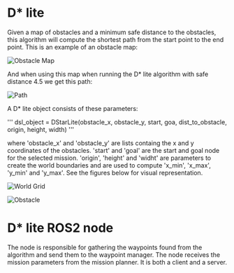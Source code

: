 # D* lite
Given a map of obstacles and a minimum safe distance to the obstacles, this algorithm will compute the shortest path from the start point to the end point. This is an example of an obstacle map:

![Obstacle Map](https://drive.google.com/uc?export=download&id=1MohnPBQMoQHHbLaDkbUe43MjBPp5sTiF)

And when using this map when running the D* lite algorithm with safe distance 4.5 we get this path:

![Path](https://drive.google.com/uc?export=download&id=1il-i2aJM3pkQacTO8Jg77_2zDVcZF1ty)

A D* lite object consists of these parameters:

'''
dsl_object = DStarLite(obstacle_x, obstacle_y, start, goa, dist_to_obstacle, origin, height, width)
'''

where 'obstacle_x' and 'obstacle_y' are lists containg the x and y coordinates of the obstacles. 'start' and 'goal' are the start and goal node for the selected mission. 'origin', 'height' and 'widht' are parameters to create the world boundaries and are used to compute 'x_min', 'x_max', 'y_min' and 'y_max'. See the figures below for visual representation.

![World Grid](https://drive.google.com/uc?export=download&id=1aoxujTgjgO8oaP2H6xIE0JHGb6VVNcRs)

![Obstacle](https://drive.google.com/uc?export=download&id=1M43ohD3wpKwmgkjJ44Ut1uOT3f5MlSQI)

# D* lite ROS2 node
The node is responsible for gathering the waypoints found from the algorithm and send them to the waypoint manager. The node receives the mission parameters from the mission planner. It is both a client and a server.

